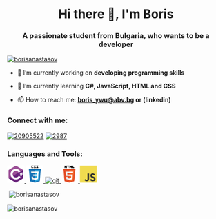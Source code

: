 <h1 align="center">Hi there 👋, I'm Boris</h1>
<h3 align="center">A passionate student from Bulgaria, who wants to be a developer</h3>

<p align="left"> <a href="https://github.com/ryo-ma/github-profile-trophy"><img src="https://github-profile-trophy.vercel.app/?username=borisanastasov" alt="borisanastasov" /></a> </p>

- 🔭 I’m currently working on **developing programming skills**

- 🌱 I’m currently learning **C#, JavaScript, HTML and CSS**

- 📫 How to reach me: **boris_ywu@abv.bg or (linkedin)**

<h3 align="left">Connect with me:</h3>
<p align="left">
<a href="https://stackoverflow.com/users/20905522" target="blank"><img align="center" src="https://raw.githubusercontent.com/rahuldkjain/github-profile-readme-generator/master/src/images/icons/Social/stack-overflow.svg" alt="20905522" height="30" width="40" /></a>
<a href="https://discord.gg/2987" target="blank"><img align="center" src="https://raw.githubusercontent.com/rahuldkjain/github-profile-readme-generator/master/src/images/icons/Social/discord.svg" alt="2987" height="30" width="40" /></a>
</p>

<h3 align="left">Languages and Tools:</h3>
<p align="left"> <a href="https://www.w3schools.com/cs/" target="_blank" rel="noreferrer"> <img src="https://raw.githubusercontent.com/devicons/devicon/master/icons/csharp/csharp-original.svg" alt="csharp" width="40" height="40"/> </a> <a href="https://www.w3schools.com/css/" target="_blank" rel="noreferrer"> <img src="https://raw.githubusercontent.com/devicons/devicon/master/icons/css3/css3-original-wordmark.svg" alt="css3" width="40" height="40"/> </a> <a href="https://git-scm.com/" target="_blank" rel="noreferrer"> <img src="https://www.vectorlogo.zone/logos/git-scm/git-scm-icon.svg" alt="git" width="40" height="40"/> </a> <a href="https://www.w3.org/html/" target="_blank" rel="noreferrer"> <img src="https://raw.githubusercontent.com/devicons/devicon/master/icons/html5/html5-original-wordmark.svg" alt="html5" width="40" height="40"/> </a> <a href="https://developer.mozilla.org/en-US/docs/Web/JavaScript" target="_blank" rel="noreferrer"> <img src="https://raw.githubusercontent.com/devicons/devicon/master/icons/javascript/javascript-original.svg" alt="javascript" width="40" height="40"/> </a> </p>

<p>&nbsp;<img align="center" src="https://github-readme-stats.vercel.app/api?username=borisanastasov&show_icons=true&locale=en" alt="borisanastasov" /></p>

<p><img align="center" src="https://github-readme-streak-stats.herokuapp.com/?user=borisanastasov&" alt="borisanastasov" /></p>
